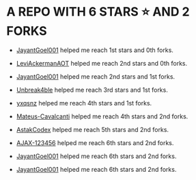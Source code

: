 # A REPO WITH 6 STARS ⭐️ AND 2 FORKS



 - [JayantGoel001](https://github.com/JayantGoel001) helped me reach 1st stars and 0th forks.



 - [LeviAckermanAOT](https://github.com/LeviAckermanAOT) helped me reach 2nd stars and 0th forks.



 - [JayantGoel001](https://github.com/JayantGoel001) helped me reach 2nd stars and 1st forks.



 - [Unbreak4ble](https://github.com/Unbreak4ble) helped me reach 3rd stars and 1st forks.



 - [yxqsnz](https://github.com/yxqsnz) helped me reach 4th stars and 1st forks.



 - [Mateus-Cavalcanti](https://github.com/Mateus-Cavalcanti) helped me reach 4th stars and 2nd forks.



 - [AstakCodex](https://github.com/AstakCodex) helped me reach 5th stars and 2nd forks.



 - [AJAX-123456](https://github.com/AJAX-123456) helped me reach 6th stars and 2nd forks.



 - [JayantGoel001](https://github.com/JayantGoel001) helped me reach 6th stars and 2nd forks.



 - [JayantGoel001](https://github.com/JayantGoel001) helped me reach 6th stars and 2nd forks.